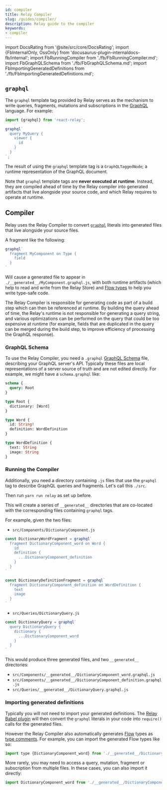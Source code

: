 ```yaml
---
id: compiler
title: Relay Compiler
slug: /guides/compiler/
description: Relay guide to the compiler
keywords:
- compiler
---
```


import DocsRating from '@site/src/core/DocsRating';
import {FbInternalOnly, OssOnly} from 'docusaurus-plugin-internaldocs-fb/internal';
import FbRunningCompiler from './fb/FbRunningCompiler.md';
import FbGraphQLSchema from './fb/FbGraphQLSchema.md';
import FbImportingGeneratedDefinitions from './fb/FbImportingGeneratedDefinitions.md';

## `graphql`

The `graphql` template tag provided by Relay serves as the mechanism to write queries, fragments, mutations and subscriptions in the [GraphQL](http://graphql.org/learn/) language. For example:

```javascript
import {graphql} from 'react-relay';

graphql`
  query MyQuery {
    viewer {
      id
    }
  }
`;
```

The result of using the `graphql` template tag is a `GraphQLTaggedNode`; a runtime representation of the GraphQL document.

Note that `graphql` template tags are **never executed at runtime**. Instead, they are compiled ahead of time by the Relay compiler into generated artifacts that live alongside your source code, and which Relay requires to operate at runtime.


## Compiler

Relay uses the Relay Compiler to convert [`graphql`](#graphql) literals into generated files that live alongside your source files.

A fragment like the following:

```javascript
graphql`
  fragment MyComponent on Type {
    field
  }
`
```

Will cause a generated file to appear in `./__generated__/MyComponent.graphql.js`,
with both runtime artifacts (which help to read and write from the Relay Store)
and [Flow types](https://flow.org/) to help you write type-safe code.

The Relay Compiler is responsible for generating code as part of a build step which can then be referenced at runtime. By building the query ahead of time, the Relay's runtime is not responsible for generating a query string, and various optimizations can be performed on the query that could be too expensive at runtime (for example, fields that are duplicated in the query can be merged during the build step, to improve efficiency of processing the GraphQL response).

### GraphQL Schema

<FbInternalOnly>
  <FbGraphQLSchema />
</FbInternalOnly>

<OssOnly>

To use the Relay Compiler, you need a `.graphql` [GraphQL Schema](https://graphql.org/learn/schema/) file, describing your GraphQL server's API. Typically these files are local representations of a server source of truth and are not edited directly. For example, we might have a `schema.graphql` like:

```graphql
schema {
  query: Root
}

type Root {
  dictionary: [Word]
}

type Word {
  id: String!
  definition: WordDefinition
}

type WordDefinition {
  text: String
  image: String
}
```

</OssOnly>

### Running the Compiler

<FbInternalOnly>
  <FbRunningCompiler />
</FbInternalOnly>

<OssOnly>

Additionally, you need a directory containing `.js` files that use the `graphql` tag to describe GraphQL queries and fragments. Let's call this `./src`.

Then run `yarn run relay` as set up before.

This will create a series of `__generated__` directories that are co-located with the corresponding files containing `graphql` tags.

For example, given the two files:

-   `src/Components/DictionaryComponent.js`

```javascript
const DictionaryWordFragment = graphql`
  fragment DictionaryComponent_word on Word {
    id
    definition {
      ...DictionaryComponent_definition
    }
  }
`

const DictionaryDefinitionFragment = graphql`
  fragment DictionaryComponent_definition on WordDefinition {
    text
    image
  }
`
```

-   `src/Queries/DictionaryQuery.js`

```javascript
const DictionaryQuery = graphql`
  query DictionaryQuery {
    dictionary {
      ...DictionaryComponent_word
    }
  }
`
```

This would produce three generated files, and two `__generated__` directories:

-   `src/Components/__generated__/DictionaryComponent_word.graphql.js`
-   `src/Components/__generated__/DictionaryComponent_definition.graphql.js`
-   `src/Queries/__generated__/DictionaryQuery.graphql.js`

</OssOnly>


### Importing generated definitions

<FbInternalOnly>

  <FbImportingGeneratedDefinitions />

</FbInternalOnly>

<OssOnly>

Typically you will not need to import your generated definitions. The [Relay Babel plugin](../../getting-started/installation-and-setup#setup-babel-plugin-relay) will then convert the `graphql` literals in your code into `require()` calls for the generated files.

However the Relay Compiler also automatically generates [Flow](https://flow.org) types as [type comments](https://flow.org/en/docs/types/comments/). For example, you can import the generated Flow types like so:

```javascript
import type {DictionaryComponent_word} from './__generated__/DictionaryComponent_word.graphql';
```

More rarely, you may need to access a query, mutation, fragment or subscription from multiple files. In these cases, you can also import it directly:

```js
import DictionaryComponent_word from './__generated__/DictionaryComponent_word.graphql';
```

</OssOnly>


<DocsRating />
